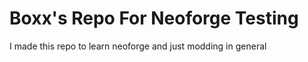 Boxx's Repo For Neoforge Testing
================================
I  made this repo to learn neoforge and just modding  in general